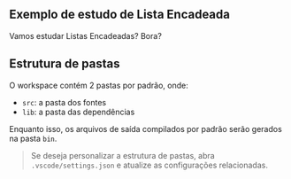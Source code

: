 ## Exemplo de estudo de Lista Encadeada

Vamos estudar Listas Encadeadas? Bora?

## Estrutura de pastas

O workspace contém 2 pastas por padrão, onde:

- `src`: a pasta dos fontes
- `lib`: a pasta das dependências

Enquanto isso, os arquivos de saída compilados por padrão serão gerados na pasta `bin`.

> Se deseja personalizar a estrutura de pastas, abra `.vscode/settings.json` e atualize as configurações relacionadas.
